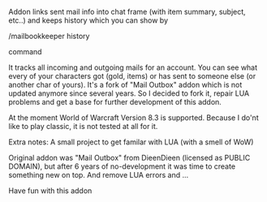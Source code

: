Addon links sent mail info into chat frame (with item summary, subject, etc..) and keeps history which you can show by 

/mailbookkeeper  history

command

It tracks all incoming and outgoing mails for an account. You can see what every of your characters got (gold, items) or has sent to someone else (or another char of yours).
It's a fork of "Mail Outbox" addon which is not updated anymore since several years. So I decided to fork it, repair LUA problems and get a base for further development of this addon.

At the moment World of Warcraft Version 8.3 is supported. Because I do'nt like to play classic, it is not tested at all for it.


Extra notes:
A small project to get familar with LUA (with a smell of WoW)

Original addon was "Mail Outbox" from DieenDieen (licensed as PUBLIC DOMAIN), but after 6 years of no-development it was time to create something new on top. And remove LUA errors and ...

Have fun with this addon
